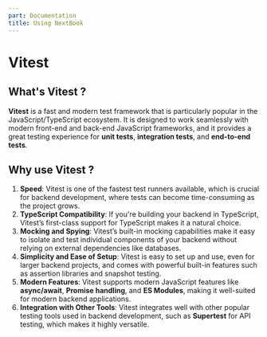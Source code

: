 ```yaml
---
part: Documentation
title: Using NextBook
---
```


# Vitest

## What's Vitest ?

**Vitest** is a fast and modern test framework that is particularly popular in the JavaScript/TypeScript ecosystem. It is designed to work seamlessly with modern front-end and back-end JavaScript frameworks, and it provides a great testing experience for **unit tests**, **integration tests**, and **end-to-end tests**.

## Why use Vitest ?

1.   **Speed**: Vitest is one of the fastest test runners available, which is crucial for backend development, where tests can become time-consuming as the project grows.
2.   **TypeScript Compatibility**: If you're building your backend in TypeScript, Vitest’s first-class support for TypeScript makes it a natural choice.
3.   **Mocking and Spying**: Vitest’s built-in mocking capabilities make it easy to isolate and test individual components of your backend without relying on external dependencies like databases.
4.   **Simplicity and Ease of Setup**: Vitest is easy to set up and use, even for larger backend projects, and comes with powerful built-in features such as assertion libraries and snapshot testing.
5.   **Modern Features**: Vitest supports modern JavaScript features like **async/await**, **Promise handling**, and **ES Modules**, making it well-suited for modern backend applications.
6.   **Integration with Other Tools**: Vitest integrates well with other popular testing tools used in backend development, such as **Supertest** for API testing, which makes it highly versatile.